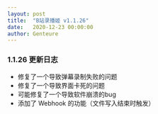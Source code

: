 ```yaml
---
layout: post
title:  "B站录播姬 v1.1.26"
date:   2020-12-23 00:00:00
author: Genteure
---
```


### 1.1.26 更新日志

- 修复了一个导致弹幕录制失败的问题
- 修复了一个导致界面卡死的问题
- 可能修复了一个导致软件崩溃的bug
- 添加了 Webhook 的功能（文件写入结束时触发）
